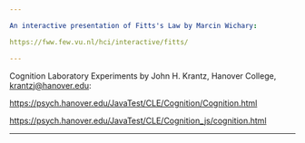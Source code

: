 ```yaml
---

An interactive presentation of Fitts's Law by Marcin Wichary:

https://fww.few.vu.nl/hci/interactive/fitts/

---
```


Cognition Laboratory Experiments by John H. Krantz, Hanover College,
krantzj@hanover.edu:

https://psych.hanover.edu/JavaTest/CLE/Cognition/Cognition.html

https://psych.hanover.edu/JavaTest/CLE/Cognition_js/cognition.html

---

